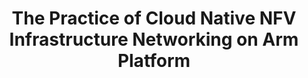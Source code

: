 ---
categories:
- bkk19
description: Cloud Native is an approach to building and running applications that
  exploit the advantages of the cloud computing delivery model. It typically means
  to use containerized open source software stack, dynamically orchestrated and managed
  to optimize resource utilization.<br /> To build cloud native NFV infrastructure,
  in addition to containerized NFV orchestration engine, such as Kubernetes, we need
  high performance, scalable and micro-service oriented networking solutions to enable
  the seamless connection of cloud native applications.<br /> In this presentation,
  we would like to show cloud native NFV infrastructure networking solutions on Arm
  platforms. It will cover the following on Arm:<br /> 1. The building of Cloud Native
  NFV infrastructure with high performance networking support on arm platform; <br
  /> 2. Contiv/VPP based Kubernetes container networking solutions on arm and its
  performance evaluation;<br /> 3. Service Function Chain (SFC) and Network Service
  Mesh(NSM) enhancement for cloud native applications based on Contiv/VPP;<br /> 4.
  Cloud native applications fast deployment and service management;<br /> 5. Other
  cloud native networking solutions available on arm.<br />
image:
  featured: 'true'
  path: /assets/images/featured-images/bkk19/BKK19-205.png
session_attendee_num: '5'
session_id: BKK19-205
session_room: Session Room 2 (Lotus 3-4)
session_slot:
  end_time: '2019-04-02 09:25:00'
  start_time: '2019-04-02 09:00:00'
session_speakers:
- speaker_bio: Zijin Tao is a Ph.D in Computer Networking, who has worked in this
    area for more than 15 years. He has worked as a network engineer in research institute
    of university for more than 10 years. Then he worked in IBM for almost 5 years
    for SDN and Cloud Networking. <br /> Now he is working in Arm as an Staff Software
    Engineer, mainly on networking infrastructure open source projects.<br /> Zijin
    Tao has filed more than 10 patents and papers in Computer Networking.
  speaker_company: Arm Ltd
  speaker_image: /assets/images/speakers/bkk19/trevor-tao.jpg
  speaker_location: Shanghai, China
  speaker_name: Trevor Tao
  speaker_position: Staff Software Engineer
  speaker_username: trevortao
session_track: Networking
tag: session
tags:
- Open Source Development
- Networking
title: The Practice of Cloud Native NFV Infrastructure Networking on Arm Platform
---
